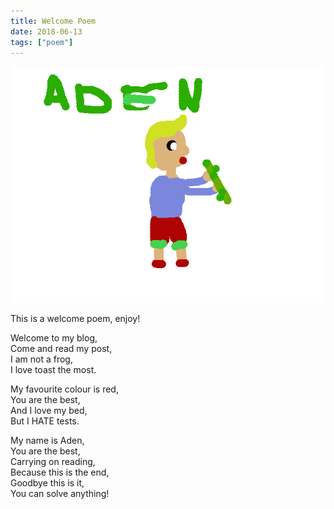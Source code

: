 ```yaml
---
title: Welcome Poem
date: 2018-06-13
tags: ["poem"]
---
```

![alt text](/img/post_images/180613_welcome_poem.png "Welcome Poem")

This is a welcome poem, enjoy!

<!--more-->

Welcome to my blog,  
Come and read my post,  
I am not a frog,  
I love toast the most.

My favourite colour is red,  
You are the best,  
And I love my bed,  
But I HATE tests.  

My name is Aden,   
You are the best,  
Carrying on reading,  
Because this is the end,  
Goodbye this is it,  
You can solve anything!